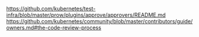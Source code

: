 https://github.com/kubernetes/test-infra/blob/master/prow/plugins/approve/approvers/README.md
https://github.com/kubernetes/community/blob/master/contributors/guide/owners.md#the-code-review-process